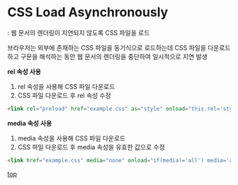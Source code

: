 # CSS Load Asynchronously
: 웹 문서의 렌더링이 지연되지 않도록 CSS 파일을 로드      


브라우저는 외부에 존재하는 CSS 파일을 동기식으로 로드하는데
CSS 파일을 다운로드하고 구문을 해석하는 동안 웹 문서의 렌더링을 중단하여 일시적으로 지연 발생  


**rel 속성 사용**   

1. rel 속성을 사용해 CSS 파일 다운로드
2. CSS 파일 다운로드 후 rel 속성 수정  

```html
<link rel="preload" href="example.css" as="style" onload="this.rel='stylesheet'">
```


**media 속성 사용**

1. media 속성을 사용해 CSS 파일 다운로드
2. CSS 파일 다운로드 후 media 속성을 유효한 값으로 수정  

```html
<link href="example.css" media="none" onload="if(media!='all') media='all'">
```



[top](#)
